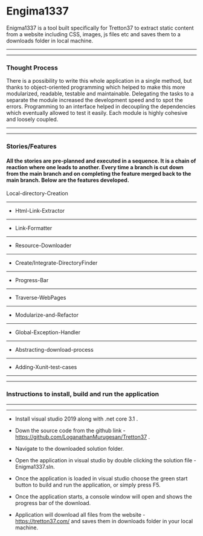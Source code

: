 # Engima1337

Enigma1337 is a tool built specifically for Tretton37 to extract static content from a website including CSS, images, js files etc and saves them to a downloads folder in local machine.

***

***

### Thought Process

There is a possibility to write this whole application in a single method, but thanks to object-oriented programming which helped to make this more modularized, readable, testable and maintainable. Delegating the tasks to a separate the module increased the development speed and to spot the errors. Programming to an interface helped in decoupling the dependencies which eventually allowed to test it easily. Each module is highly cohesive and loosely coupled.

***

***

### Stories/Features 

#### All the stories are pre-planned and executed in a sequence. It is a chain of reaction where one leads to another. Every time a branch is cut down from the main branch and on completing the feature merged back to the main branch. Below are the features developed.

Local-directory-Creation

***

* Html-Link-Extractor

***

* Link-Formatter

***

* Resource-Downloader

***

* Create/Integrate-DirectoryFinder

***

* Progress-Bar

***

* Traverse-WebPages

***

* Modularize-and-Refactor

***

* Global-Exception-Handler

***

* Abstracting-download-process

***

* Adding-Xunit-test-cases

***

***

### Instructions to install, build and run the application

***

***

* Install visual studio 2019 along with .net core 3.1 .

* Down the source code from the github link - https://github.com/LoganathanMurugesan/Tretton37 .

* Navigate to the downloaded solution folder.

* Open the application in visual studio by double clicking the solution file -  Enigma1337.sln.

* Once the application is loaded in visual studio choose the green start button to build and run the application, or simply press F5.

* Once the application starts, a console window will open and shows the progress bar of the download.

* Application will download all files from the website - https://tretton37.com/ and saves them in downloads folder in your local machine.



































